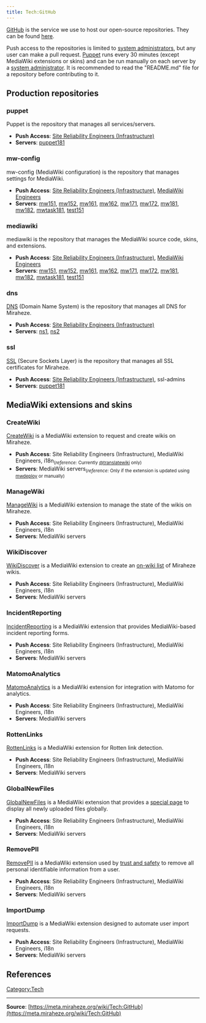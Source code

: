```yaml
---
title: Tech:GitHub
---
```


[GitHub](https://meta.miraheze.org/wiki/github:) is the service we use to host our open-source repositories. They can be found [here](https://meta.miraheze.org/wiki/github:miraheze).

Push access to the repositories is limited to [system administrators](https://meta.miraheze.org/wiki/Tech:SRE_Volunteers), but any user can make a pull request. [Puppet](/tech-docs/techpuppet.md) runs every 30 minutes (except MediaWiki extensions or skins) and can be run manually on each server by a [system administrator](https://meta.miraheze.org/wiki/Tech:SRE_Volunteers). It is recommended to read the "README.md" file for a repository before contributing to it.

## Production repositories 

### puppet 

Puppet is the repository that manages all services/servers.
* **Push Access**: [Site Reliability Engineers (Infrastructure)](https://meta.miraheze.org/wiki/Tech:Organisation#Team:_Infrastructure,_Site_Reliability_Engineering)
* **Servers**: [puppet181](https://meta.miraheze.org/wiki/Tech:puppet181)

### mw-config 

mw-config (MediaWiki configuration) is the repository that manages settings for MediaWiki.
* **Push Access**: [Site Reliability Engineers (Infrastructure)](https://meta.miraheze.org/wiki/Tech:Organisation#Team:_Infrastructure,_Site_Reliability_Engineering), [MediaWiki Engineers](https://meta.miraheze.org/wiki/Tech:Organisation#Team:_MediaWiki,_Site_Reliability_Engineering)
* **Servers**: [mw151](/tech-docs/techmw151.md), [mw152](/tech-docs/techmw152.md), [mw161](/tech-docs/techmw161.md), [mw162](/tech-docs/techmw162.md), [mw171](/tech-docs/techmw171.md), [mw172](/tech-docs/techmw172.md), [mw181](/tech-docs/techmw181.md), [mw182](/tech-docs/techmw182.md), [mwtask181](/tech-docs/techmwtask181.md), [test151](/tech-docs/techtest151.md)

### mediawiki 

mediawiki is the repository that manages the MediaWiki source code, skins, and extensions.
* **Push Access**: [Site Reliability Engineers (Infrastructure)](https://meta.miraheze.org/wiki/Tech:Organisation#Team:_Infrastructure,_Site_Reliability_Engineering), [MediaWiki Engineers](https://meta.miraheze.org/wiki/Tech:Organisation#Team:_MediaWiki,_Site_Reliability_Engineering)
* **Servers**: [mw151](/tech-docs/techmw151.md), [mw152](/tech-docs/techmw152.md), [mw161](/tech-docs/techmw161.md), [mw162](/tech-docs/techmw162.md), [mw171](/tech-docs/techmw171.md), [mw172](/tech-docs/techmw172.md), [mw181](/tech-docs/techmw181.md), [mw182](/tech-docs/techmw182.md), [mwtask181](/tech-docs/techmwtask181.md), [test151](/tech-docs/techtest151.md)

### dns 

[DNS](/tech-docs/techdns.md) (Domain Name System) is the repository that manages all DNS for Miraheze.
* **Push Access**: [Site Reliability Engineers (Infrastructure)](https://meta.miraheze.org/wiki/Tech:Organisation#Team:_Infrastructure,_Site_Reliability_Engineering)
* **Servers**: [ns1](/tech-docs/techns1.md), [ns2](/tech-docs/techns2.md)

### ssl 

[SSL](/tech-docs/techssl_certificates.md) (Secure Sockets Layer) is the repository that manages all SSL certificates for Miraheze.
* **Push Access**: [Site Reliability Engineers (Infrastructure)](https://meta.miraheze.org/wiki/Tech:Organisation#Team:_Infrastructure,_Site_Reliability_Engineering), ssl-admins
* **Servers**: [puppet181](/tech-docs/techpuppet181.md)

## MediaWiki extensions and skins 

### CreateWiki 

[CreateWiki](https://github.com/miraheze/CreateWiki) is a MediaWiki extension to request and create wikis on Miraheze.
* **Push Access**: Site Reliability Engineers (Infrastructure), MediaWiki Engineers, i18n<sub>(*reference:* Currently [@translatewiki](https://github.com/translatewiki) only)</sub>
* **Servers**: MediaWiki servers<sub>(*reference:* Only if the extension is updated using [mwdeploy](/tech-docs/techmwdeploy.md) or manually)</sub>

### ManageWiki 

[ManageWiki](https://github.com/miraheze/ManageWiki) is a MediaWiki extension to manage the state of the wikis on Miraheze.
* **Push Access**: Site Reliability Engineers (Infrastructure), MediaWiki Engineers, i18n
* **Servers**: MediaWiki servers

### WikiDiscover 

[WikiDiscover](https://github.com/miraheze/WikiDiscover) is a MediaWiki extension to create an [on-wiki list](https://meta.miraheze.org/wiki/Special:WikiDiscover) of Miraheze wikis.
* **Push Access**: Site Reliability Engineers (Infrastructure), MediaWiki Engineers, i18n
* **Servers**: MediaWiki servers

### IncidentReporting 

[IncidentReporting](https://github.com/miraheze/IncidentReporting) is a MediaWiki extension that provides MediaWiki-based incident reporting forms.
* **Push Access**: Site Reliability Engineers (Infrastructure), MediaWiki Engineers, i18n
* **Servers**: MediaWiki servers

### MatomoAnalytics 

[MatomoAnalytics](https://github.com/miraheze/MatomoAnalytics) is a MediaWiki extension for integration with Matomo for analytics.
* **Push Access**: Site Reliability Engineers (Infrastructure), MediaWiki Engineers, i18n
* **Servers**: MediaWiki servers

### RottenLinks 

[RottenLinks](https://github.com/miraheze/RottenLinks) is a MediaWiki extension for Rotten link detection.
* **Push Access**: Site Reliability Engineers (Infrastructure), MediaWiki Engineers, i18n
* **Servers**: MediaWiki servers

### GlobalNewFiles 

[GlobalNewFiles](https://github.com/miraheze/GlobalNewFiles) is a MediaWiki extension that provides a [special page](https://meta.miraheze.org/wiki/Special:GlobalNewFiles) to display all newly uploaded files globally.
* **Push Access**: Site Reliability Engineers (Infrastructure), MediaWiki Engineers, i18n
* **Servers**: MediaWiki servers

### RemovePII 

[RemovePII](https://github.com/miraheze/RemovePII) is a MediaWiki extension used by [trust and safety](https://meta.miraheze.org/wiki/Trust_and_Safety) to remove all personal identifiable information from a user.
* **Push Access**: Site Reliability Engineers (Infrastructure), MediaWiki Engineers, i18n
* **Servers**: MediaWiki servers

### ImportDump 

[ImportDump](https://github.com/miraheze/ImportDump) is a MediaWiki extension designed to automate user import requests.
* **Push Access**: Site Reliability Engineers (Infrastructure), MediaWiki Engineers, i18n
* **Servers**: MediaWiki servers

## References 

[Category:Tech](https://meta.miraheze.org/wiki/Category:Tech)

----
**Source**: [https://meta.miraheze.org/wiki/Tech:GitHub](https://meta.miraheze.org/wiki/Tech:GitHub)
